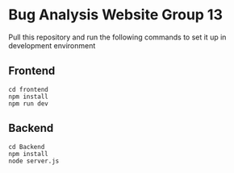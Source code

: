 # Bug Analysis Website Group 13

Pull this repository and run the following commands to set it up in development environment

## Frontend
```
cd frontend
npm install
npm run dev
```

## Backend
```
cd Backend
npm install
node server.js
```
